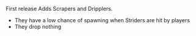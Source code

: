 First release
Adds Scrapers and Dripplers.
- They have a low chance of spawning when Striders are hit by players
- They drop nothing
